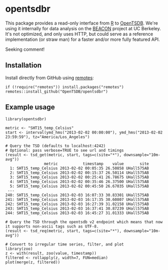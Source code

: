 opentsdbr
========

This package provides a read-only interface from [R] to [OpenTSDB]. We're using it internally for data analysis on the [BEACON] project at UC Berkeley. It's not optimized, and only uses HTTP, but could serve as a reference implementation (or straw man) for a faster and/or more fully featured API.

Seeking comment!

Installation
------------

Install directly from GitHub using [remotes]:

    if (!require("remotes")) install.packages("remotes")
    remotes::install_github("OpenTSDB/opentsdbr")

Example usage
-------------

    library(opentsdbr)
    
    metric <- "SHT15_temp_Celsius"
    start <- interval(ymd_hms("2013-02-02 00:00:00"), ymd_hms("2013-02-02 23:59:59"), tz="America/Los_Angeles")
    
    # Query the TSD (defaults to localhost:4242)
    # Optional: pass verbose=TRUE to see url and timings
    (result <- tsd_get(metric, start, tags=c(site="*"), downsample="10m-avg"))
                     metric           timestamp    value       site
      1: SHT15_temp_Celsius 2013-02-02 00:05:35 26.50858 UHall575AB
      2: SHT15_temp_Celsius 2013-02-02 00:15:37 26.50114 UHall575AB
      3: SHT15_temp_Celsius 2013-02-02 00:25:41 26.78675 UHall575AB
      4: SHT15_temp_Celsius 2013-02-02 00:35:46 26.37500 UHall575AB
      5: SHT15_temp_Celsius 2013-02-02 00:45:50 26.67035 UHall575AB
     ---                                                           
    240: SHT15_temp_Celsius 2013-02-03 16:07:33 30.83301 UHall575AB
    241: SHT15_temp_Celsius 2013-02-03 16:17:35 30.60807 UHall575AB
    242: SHT15_temp_Celsius 2013-02-03 16:27:39 31.02158 UHall575AB
    243: SHT15_temp_Celsius 2013-02-03 16:37:41 30.87239 UHall575AB
    244: SHT15_temp_Celsius 2013-02-03 16:45:27 31.01333 UHall575AB

    # Query the TSD through the opentsdb v2 endpoint which means that now it supports non-ascii tags such as UTF-8.
    (result <- tsd_req(metric, start, tags=c(site="*"), downsample="10m-avg"))

    # Convert to irregular time series, filter, and plot
    library(zoo)
    z <- with(result, zoo(value, timestamp))
    filtered <- rollapply(z, width=7, FUN=median)
    plot(merge(z, filtered))

[R]: http://r-project.org "R"
[OpenTSDB]: http://www.opentsdb.net "OpenTSDB"
[BEACON]: http://beacon.berkeley.edu "Beacon"
[remotes]: https://github.com/r-lib/remotes "remotes"
